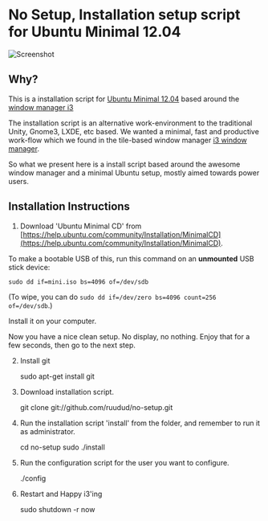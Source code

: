 # No Setup, Installation setup script for Ubuntu Minimal 12.04

![Screenshot](https://raw.github.com/charnley/no-setup/master/screenshots/screenshot_1.png)

## Why?

This is a installation script for
[Ubuntu Minimal 12.04](https://help.ubuntu.com/community/Installation/MinimalCD)
based around the [window manager i3](http://i3wm.org)

The installation script is an alternative work-environment to
the traditional Unity, Gnome3, LXDE, etc based.
We wanted a minimal, fast and productive work-flow
which we found in the tile-based window manager
[i3 window manager](http://i3wm.org/).

So what we present here is a install script based around
the awesome window manager and a minimal Ubuntu setup, mostly
aimed towards power users.

## Installation Instructions

1) Download 'Ubuntu Minimal CD' from
[https://help.ubuntu.com/community/Installation/MinimalCD](https://help.ubuntu.com/community/Installation/MinimalCD).

To make a bootable USB of this, run this command on an **unmounted** USB stick device:

    sudo dd if=mini.iso bs=4096 of=/dev/sdb
    
(To wipe, you can do `sudo dd if=/dev/zero bs=4096 count=256 of=/dev/sdb`.)

Install it on your computer.

Now you have a nice clean setup. No display, no nothing. Enjoy that for a few
seconds, then go to the next step.

2) Install git

    sudo apt-get install git

3) Download installation script.

    git clone git://github.com/ruudud/no-setup.git


4) Run the installation script 'install' from the folder, and remember to run it as administrator.

    cd no-setup
    sudo ./install


5) Run the configuration script for the user you want to configure.

    ./config


6) Restart and Happy i3'ing

    sudo shutdown -r now




